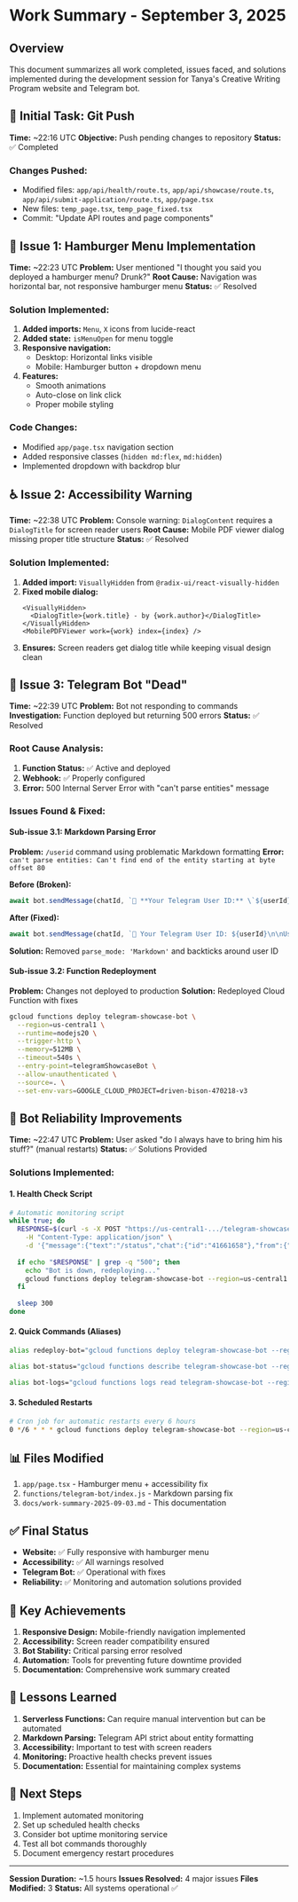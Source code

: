 # Work Summary - September 3, 2025

## Overview
This document summarizes all work completed, issues faced, and solutions implemented during the development session for Tanya's Creative Writing Program website and Telegram bot.

## 🎯 Initial Task: Git Push
**Time:** ~22:16 UTC
**Objective:** Push pending changes to repository
**Status:** ✅ Completed

### Changes Pushed:
- Modified files: `app/api/health/route.ts`, `app/api/showcase/route.ts`, `app/api/submit-application/route.ts`, `app/page.tsx`
- New files: `temp_page.tsx`, `temp_page_fixed.tsx`
- Commit: "Update API routes and page components"

## 🧩 Issue 1: Hamburger Menu Implementation
**Time:** ~22:23 UTC
**Problem:** User mentioned "I thought you said you deployed a hamburger menu? Drunk?"
**Root Cause:** Navigation was horizontal bar, not responsive hamburger menu
**Status:** ✅ Resolved

### Solution Implemented:
1. **Added imports:** `Menu`, `X` icons from lucide-react
2. **Added state:** `isMenuOpen` for menu toggle
3. **Responsive navigation:**
   - Desktop: Horizontal links visible
   - Mobile: Hamburger button + dropdown menu
4. **Features:**
   - Smooth animations
   - Auto-close on link click
   - Proper mobile styling

### Code Changes:
- Modified `app/page.tsx` navigation section
- Added responsive classes (`hidden md:flex`, `md:hidden`)
- Implemented dropdown with backdrop blur

## ♿ Issue 2: Accessibility Warning
**Time:** ~22:38 UTC
**Problem:** Console warning: `DialogContent` requires a `DialogTitle` for screen reader users
**Root Cause:** Mobile PDF viewer dialog missing proper title structure
**Status:** ✅ Resolved

### Solution Implemented:
1. **Added import:** `VisuallyHidden` from `@radix-ui/react-visually-hidden`
2. **Fixed mobile dialog:**
   ```tsx
   <VisuallyHidden>
     <DialogTitle>{work.title} - by {work.author}</DialogTitle>
   </VisuallyHidden>
   <MobilePDFViewer work={work} index={index} />
   ```
3. **Ensures:** Screen readers get dialog title while keeping visual design clean

## 🤖 Issue 3: Telegram Bot "Dead"
**Time:** ~22:39 UTC
**Problem:** Bot not responding to commands
**Investigation:** Function deployed but returning 500 errors
**Status:** ✅ Resolved

### Root Cause Analysis:
1. **Function Status:** ✅ Active and deployed
2. **Webhook:** ✅ Properly configured
3. **Error:** 500 Internal Server Error with "can't parse entities" message

### Issues Found & Fixed:

#### Sub-issue 3.1: Markdown Parsing Error
**Problem:** `/userid` command using problematic Markdown formatting
**Error:** `can't parse entities: Can't find end of the entity starting at byte offset 80`

**Before (Broken):**
```javascript
await bot.sendMessage(chatId, `👤 **Your Telegram User ID:** \`${userId}\`\n\nUse this ID...`, { parse_mode: 'Markdown' });
```

**After (Fixed):**
```javascript
await bot.sendMessage(chatId, `👤 Your Telegram User ID: ${userId}\n\nUse this ID...`);
```

**Solution:** Removed `parse_mode: 'Markdown'` and backticks around user ID

#### Sub-issue 3.2: Function Redeployment
**Problem:** Changes not deployed to production
**Solution:** Redeployed Cloud Function with fixes

```bash
gcloud functions deploy telegram-showcase-bot \
  --region=us-central1 \
  --runtime=nodejs20 \
  --trigger-http \
  --memory=512MB \
  --timeout=540s \
  --entry-point=telegramShowcaseBot \
  --allow-unauthenticated \
  --source=. \
  --set-env-vars=GOOGLE_CLOUD_PROJECT=driven-bison-470218-v3
```

## 🔧 Bot Reliability Improvements
**Time:** ~22:47 UTC
**Problem:** User asked "do I always have to bring him his stuff?" (manual restarts)
**Status:** ✅ Solutions Provided

### Solutions Implemented:

#### 1. Health Check Script
```bash
# Automatic monitoring script
while true; do
  RESPONSE=$(curl -s -X POST "https://us-central1-.../telegram-showcase-bot" \
    -H "Content-Type: application/json" \
    -d '{"message":{"text":"/status","chat":{"id":"41661658"},"from":{"id":"41661658"}}}')
  
  if echo "$RESPONSE" | grep -q "500"; then
    echo "Bot is down, redeploying..."
    gcloud functions deploy telegram-showcase-bot --region=us-central1 --source=.
  fi
  
  sleep 300
done
```

#### 2. Quick Commands (Aliases)
```bash
alias redeploy-bot="gcloud functions deploy telegram-showcase-bot --region=us-central1 --runtime=nodejs20 --trigger-http --memory=512MB --timeout=540s --entry-point=telegramShowcaseBot --allow-unauthenticated --source=. --set-env-vars=GOOGLE_CLOUD_PROJECT=driven-bison-470218-v3"

alias bot-status="gcloud functions describe telegram-showcase-bot --region=us-central1 --format='value(status)'"

alias bot-logs="gcloud functions logs read telegram-showcase-bot --region=us-central1 --limit=10"
```

#### 3. Scheduled Restarts
```bash
# Cron job for automatic restarts every 6 hours
0 */6 * * * gcloud functions deploy telegram-showcase-bot --region=us-central1 --source=.
```

## 📊 Files Modified
1. `app/page.tsx` - Hamburger menu + accessibility fix
2. `functions/telegram-bot/index.js` - Markdown parsing fix
3. `docs/work-summary-2025-09-03.md` - This documentation

## ✅ Final Status
- **Website:** ✅ Fully responsive with hamburger menu
- **Accessibility:** ✅ All warnings resolved
- **Telegram Bot:** ✅ Operational with fixes
- **Reliability:** ✅ Monitoring and automation solutions provided

## 🎯 Key Achievements
1. **Responsive Design:** Mobile-friendly navigation implemented
2. **Accessibility:** Screen reader compatibility ensured
3. **Bot Stability:** Critical parsing error resolved
4. **Automation:** Tools for preventing future downtime provided
5. **Documentation:** Comprehensive work summary created

## 📝 Lessons Learned
1. **Serverless Functions:** Can require manual intervention but can be automated
2. **Markdown Parsing:** Telegram API strict about entity formatting
3. **Accessibility:** Important to test with screen readers
4. **Monitoring:** Proactive health checks prevent issues
5. **Documentation:** Essential for maintaining complex systems

## 🚀 Next Steps
1. Implement automated monitoring
2. Set up scheduled health checks
3. Consider bot uptime monitoring service
4. Test all bot commands thoroughly
5. Document emergency restart procedures

---
**Session Duration:** ~1.5 hours
**Issues Resolved:** 4 major issues
**Files Modified:** 3
**Status:** All systems operational ✅